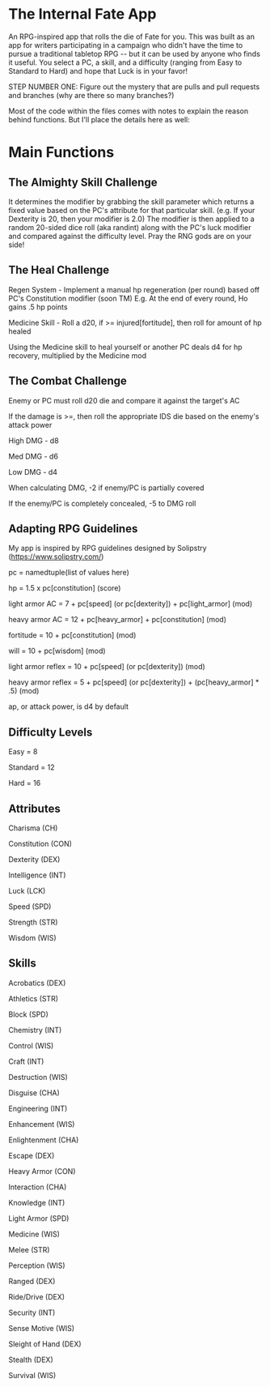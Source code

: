 # The Internal Fate App 

An RPG-inspired app that rolls the die of Fate for you. This was built as an app for writers participating in a campaign who didn't have the time to pursue a traditional tabletop RPG -- but it can be used by anyone who finds it useful. You select a PC, a skill, and a difficulty (ranging from Easy to Standard to Hard) and hope that Luck is in your favor!

STEP NUMBER ONE: Figure out the mystery that are pulls and pull requests and branches (why are there so many branches?)

Most of the code within the files comes with notes to explain the reason behind functions. But I'll place the details here as well:


# Main Functions

The Almighty Skill Challenge
-
It determines the modifier by grabbing the skill parameter which returns a fixed value based on
the PC's attribute for that particular skill. (e.g. If your Dexterity is 20, then your modifier is 2.0)
The modifier is then applied to a random 20-sided dice roll (aka randint) along with the PC's luck modifier and
compared against the difficulty level. Pray the RNG gods are on your side!


The Heal Challenge
-
Regen System - Implement a manual hp regeneration (per round) based off PC's Constitution modifier (soon TM)
E.g. At the end of every round, Ho gains .5 hp points

Medicine Skill - Roll a d20, if >= injured[fortitude], then roll for amount of hp healed

Using the Medicine skill to heal yourself or another PC deals d4 for hp recovery, multiplied by the Medicine mod


The Combat Challenge
-
Enemy or PC must roll d20 die and compare it against the target's AC

If the damage is >=, then roll the appropriate IDS die based on the enemy's attack power

High DMG - d8

Med DMG - d6

Low DMG - d4

When calculating DMG, -2 if enemy/PC is partially covered

If the enemy/PC is completely concealed, -5 to DMG roll


Adapting RPG Guidelines
-

My app is inspired by RPG guidelines designed by Solipstry (https://www.solipstry.com/)


pc = namedtuple(list of values here)

hp = 1.5 x pc[constitution] (score)

light armor AC = 7 + pc[speed] (or pc[dexterity]) + pc[light_armor] (mod)

heavy armor AC = 12 + pc[heavy_armor] + pc[constitution] (mod)

fortitude = 10 + pc[constitution] (mod)

will = 10 + pc[wisdom] (mod)

light armor reflex = 10 + pc[speed] (or pc[dexterity]) (mod)

heavy armor reflex = 5 + pc[speed] (or pc[dexterity]) + (pc[heavy_armor] * .5) (mod)

ap, or attack power, is d4 by default

Difficulty Levels
-
Easy = 8

Standard = 12

Hard = 16

Attributes
-

Charisma (CH)

Constitution (CON)

Dexterity (DEX)

Intelligence (INT)

Luck (LCK)

Speed (SPD)

Strength (STR)

Wisdom (WIS)

Skills
-

Acrobatics (DEX)

Athletics (STR)

Block (SPD)

Chemistry (INT)

Control (WIS)

Craft (INT)

Destruction (WIS)

Disguise (CHA)

Engineering (INT)

Enhancement (WIS)

Enlightenment (CHA)

Escape (DEX)

Heavy Armor (CON)

Interaction (CHA)

Knowledge (INT)

Light Armor (SPD)

Medicine (WIS)

Melee (STR)

Perception (WIS)

Ranged (DEX)

Ride/Drive (DEX)

Security (INT)

Sense Motive (WIS)

Sleight of Hand (DEX)

Stealth (DEX)

Survival (WIS)
